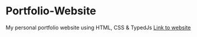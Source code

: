 # Portfolio-Website
My personal portfolio website using HTML, CSS &amp; TypedJs
<a href="https://myself-rion.github.io/Portfolio-Website/">Link to website</a>
